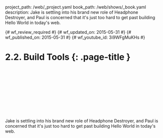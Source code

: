 project_path: /web/_project.yaml
book_path: /web/shows/_book.yaml
description: Jake is settling into his brand new role of Headphone Destroyer, and Paul is concerned that it's just too hard to get past building Hello World in today's web.

{# wf_review_required #}
{# wf_updated_on: 2015-05-31 #}
{# wf_published_on: 2015-05-31 #}
{# wf_youtube_id: 3i9WFgMuKHs #}

# 2.2. Build Tools {: .page-title }


<div class="video-wrapper">
  <iframe class="devsite-embedded-youtube-video" data-video-id="3i9WFgMuKHs"
          data-autohide="1" data-showinfo="0" frameborder="0" allowfullscreen>
  </iframe>
</div>


Jake is settling into his brand new role of Headphone Destroyer, and Paul is concerned that it's just too hard to get past building Hello World in today's web.

